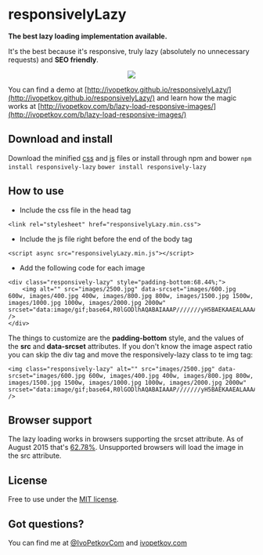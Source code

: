 # responsivelyLazy

**The best lazy loading implementation available.**

It's the best because it's responsive, truly lazy (absolutely no unnecessary requests) and **SEO friendly**.

<p align="center">
<img src="http://ivopetkov.github.io/responsivelyLazy/poster.jpg" style="max-width:100%;">
</p>

You can find a demo at [http://ivopetkov.github.io/responsivelyLazy/](http://ivopetkov.github.io/responsivelyLazy/) and learn how the magic works at [http://ivopetkov.com/b/lazy-load-responsive-images/](http://ivopetkov.com/b/lazy-load-responsive-images/)

## Download and install

Download the minified [css](https://raw.githubusercontent.com/ivopetkov/responsively-lazy/master/responsivelyLazy.min.css) and [js](https://raw.githubusercontent.com/ivopetkov/responsively-lazy/master/responsivelyLazy.min.js) files or install through npm and bower
`npm install responsively-lazy`
`bower install responsively-lazy`

## How to use

* Include the css file in the head tag
```
<link rel="stylesheet" href="responsivelyLazy.min.css">
```

* Include the js file right before the end of the body tag 
```
<script async src="responsivelyLazy.min.js"></script>
```

* Add the following code for each image
```
<div class="responsively-lazy" style="padding-bottom:68.44%;">
    <img alt="" src="images/2500.jpg" data-srcset="images/600.jpg 600w, images/400.jpg 400w, images/800.jpg 800w, images/1500.jpg 1500w, images/1000.jpg 1000w, images/2000.jpg 2000w" srcset="data:image/gif;base64,R0lGODlhAQABAIAAAP///////yH5BAEKAAEALAAAAAABAAEAAAICTAEAOw==" />
</div>
```
The things to customize are the **padding-bottom** style, and the values of the **src** and **data-srcset** attributes. If you don't know the image aspect ratio you can skip the div tag and move the responsively-lazy class to te img tag:
```
<img class="responsively-lazy" alt="" src="images/2500.jpg" data-srcset="images/600.jpg 600w, images/400.jpg 400w, images/800.jpg 800w, images/1500.jpg 1500w, images/1000.jpg 1000w, images/2000.jpg 2000w" srcset="data:image/gif;base64,R0lGODlhAQABAIAAAP///////yH5BAEKAAEALAAAAAABAAEAAAICTAEAOw==" />
```

## Browser support

The lazy loading works in browsers supporting the srcset attribute. As of August 2015 that's [62.78%](http://caniuse.com/#feat=srcset). Unsupported browsers will load the image in the src attribute.

## License
Free to use under the [MIT license](http://opensource.org/licenses/MIT).

## Got questions?
You can find me at [@IvoPetkovCom](https://twitter.com/IvoPetkovCom) and [ivopetkov.com](http://ivopetkov.com)